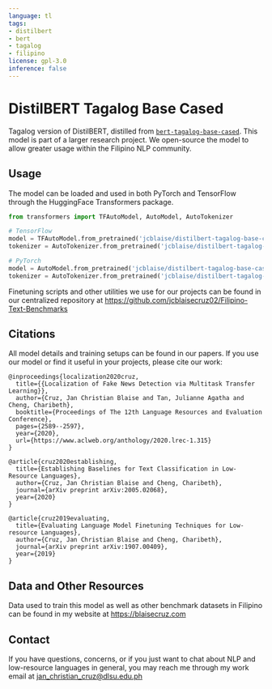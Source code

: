 ```yaml
---
language: tl
tags:
- distilbert
- bert
- tagalog
- filipino
license: gpl-3.0
inference: false
---
```


# DistilBERT Tagalog Base Cased
Tagalog version of DistilBERT, distilled from [`bert-tagalog-base-cased`](https://huggingface.co/jcblaise/bert-tagalog-base-cased). This model is part of a larger research project. We open-source the model to allow greater usage within the Filipino NLP community.

## Usage
The model can be loaded and used in both PyTorch and TensorFlow through the HuggingFace Transformers package.

```python
from transformers import TFAutoModel, AutoModel, AutoTokenizer

# TensorFlow
model = TFAutoModel.from_pretrained('jcblaise/distilbert-tagalog-base-cased', from_pt=True)
tokenizer = AutoTokenizer.from_pretrained('jcblaise/distilbert-tagalog-base-cased', do_lower_case=False)

# PyTorch
model = AutoModel.from_pretrained('jcblaise/distilbert-tagalog-base-cased')
tokenizer = AutoTokenizer.from_pretrained('jcblaise/distilbert-tagalog-base-cased', do_lower_case=False)
```
Finetuning scripts and other utilities we use for our projects can be found in our centralized repository at https://github.com/jcblaisecruz02/Filipino-Text-Benchmarks

## Citations
All model details and training setups can be found in our papers. If you use our model or find it useful in your projects, please cite our work:

```
@inproceedings{localization2020cruz,
  title={{Localization of Fake News Detection via Multitask Transfer Learning}},
  author={Cruz, Jan Christian Blaise and Tan, Julianne Agatha and Cheng, Charibeth},
  booktitle={Proceedings of The 12th Language Resources and Evaluation Conference},
  pages={2589--2597},
  year={2020},
  url={https://www.aclweb.org/anthology/2020.lrec-1.315}
}

@article{cruz2020establishing,
  title={Establishing Baselines for Text Classification in Low-Resource Languages},
  author={Cruz, Jan Christian Blaise and Cheng, Charibeth},
  journal={arXiv preprint arXiv:2005.02068},
  year={2020}
}

@article{cruz2019evaluating,
  title={Evaluating Language Model Finetuning Techniques for Low-resource Languages},
  author={Cruz, Jan Christian Blaise and Cheng, Charibeth},
  journal={arXiv preprint arXiv:1907.00409},
  year={2019}
}
```

## Data and Other Resources
Data used to train this model as well as other benchmark datasets in Filipino can be found in my website at https://blaisecruz.com

## Contact
If you have questions, concerns, or if you just want to chat about NLP and low-resource languages in general, you may reach me through my work email at jan_christian_cruz@dlsu.edu.ph

